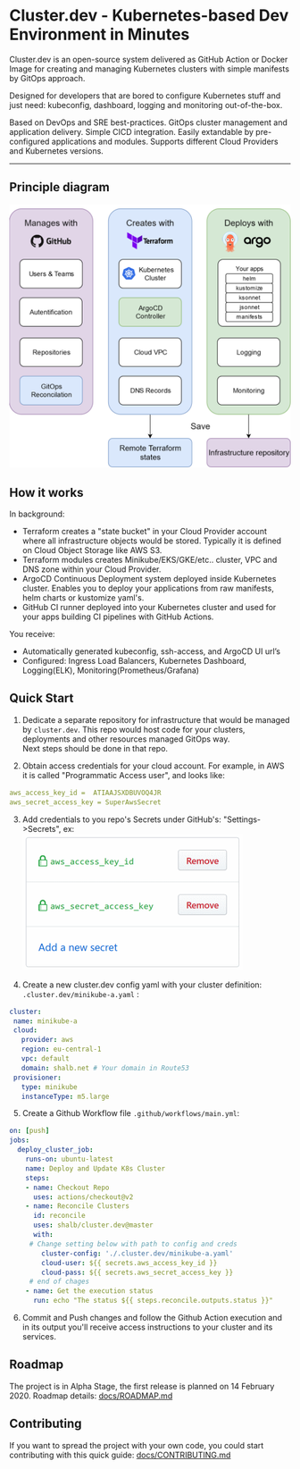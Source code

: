 # Cluster.dev - Kubernetes-based Dev Environment in Minutes

Cluster.dev is an open-source system delivered as GitHub Action or Docker Image 
for creating and managing Kubernetes clusters with simple manifests by GitOps approach.   

Designed for developers that are bored to configure Kubernetes stuff
and just need: kubeconfig, dashboard, logging and monitoring out-of-the-box.  

Based on DevOps and SRE best-practices. GitOps cluster management and application delivery.
Simple CICD integration. Easily extandable by pre-configured applications and modules. 
Supports different Cloud Providers and Kubernetes versions.

----
## Principle diagram

![cluster.dev diagram](docs/images/cluster-dev-diagram.png)


## How it works

In background:

 - Terraform creates a "state bucket" in your Cloud Provider account where all infrastructure objects would be stored. Typically it is defined on Cloud Object Storage like AWS S3.
 - Terraform modules creates Minikube/EKS/GKE/etc.. cluster, VPC and DNS zone within your Cloud Provider.
 - ArgoCD Continuous Deployment system deployed inside Kubernetes cluster. Enables you to deploy your applications from raw manifests, helm charts or kustomize yaml's.
 - GitHub CI runner deployed into your Kubernetes cluster and used for your apps building CI pipelines with GitHub Actions.

You receive:

 - Automatically generated kubeconfig, ssh-access, and ArgoCD UI url’s
 - Configured: Ingress Load Balancers, Kubernetes Dashboard, Logging(ELK), Monitoring(Prometheus/Grafana)  

## Quick Start

1. Dedicate a separate repository for infrastructure that would be managed by `cluster.dev`. This repo would host code for your clusters, deployments and other resources managed GitOps way.  
Next steps should be done in that repo.

2. Obtain access credentials for your cloud account.
 For example, in AWS it is called "Programmatic Access user", and looks like: 
 ```yaml
 aws_access_key_id =  ATIAAJSXDBUVOQ4JR
 aws_secret_access_key = SuperAwsSecret
 ```
3. Add credentials to you repo's Secrets under GitHub's: "Settings->Secrets", ex: 
 ![GitHub Secrets](docs/images/gh-secrets.png)

4. Create a new cluster.dev config yaml with your cluster definition: `.cluster.dev/minikube-a.yaml` :
 ```yaml
cluster:
  name: minikube-a
  cloud: 
    provider: aws
    region: eu-central-1
    vpc: default
    domain: shalb.net # Your domain in Route53
  provisioner:
    type: minikube
    instanceType: m5.large
 ```   
 
5. Create a Github Workflow file `.github/workflows/main.yml`:  

```yaml
on: [push]
jobs:
  deploy_cluster_job:
    runs-on: ubuntu-latest
    name: Deploy and Update K8s Cluster
    steps:
    - name: Checkout Repo
      uses: actions/checkout@v2
    - name: Reconcile Clusters
      id: reconcile
      uses: shalb/cluster.dev@master
      with:
     # Change setting below with path to config and creds
        cluster-config: './.cluster.dev/minikube-a.yaml' 
        cloud-user: ${{ secrets.aws_access_key_id }}
        cloud-pass: ${{ secrets.aws_secret_access_key }}
     # end of chages
    - name: Get the execution status
      run: echo "The status ${{ steps.reconcile.outputs.status }}"
```

6. Commit and Push changes and follow the Github Action execution and in its output you'll receive access instructions to your cluster and its services.

## Roadmap 

The project is in Alpha Stage, the first release is planned on 14 February 2020.
Roadmap details: [docs/ROADMAP.md](docs/ROADMAP.md)

## Contributing 

If you want to spread the project with your own code, you could start contributing with this quick guide: [docs/CONTRIBUTING.md](docs/CONTRIBUTING.md)